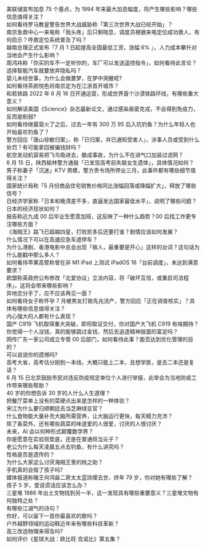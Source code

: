 美联储宣布加息 75 个基点，为 1994 年来最大加息幅度，将产生哪些影响？哪些信息值得关注？  
如何看待罗马教皇警告世界大战威胁称「第三次世界大战已经开始」？  
南京急救中心一来电称「我头疼」后只剩喘息，调度员根据来电定位成功救人，有何启示？呼救定位系统普及了吗？  
越南总理正式宣布「7 月 1 日起提高全国最低工资，涨幅 6% 」，人力成本攀升对当地会产生什么影响？  
周鸿祎称「你买的车不一定听你的，车厂可以发送遥控指令」，如何看待此言论？选择智能汽车就要放弃隐私吗？  
婴儿未经世事，为什么会做噩梦，在梦中哭醒呢?  
如何看待茶颜悦色将南京定为在江浙首开城市？  
和若铁路 2022 年 6 月 16 日开通运营，形成世界首个沙漠铁路环线，有哪些重大意义？  
如何解读美国《Science》杂志最新论文，通过感染奥密克戎，不会得到免疫力，反而是削弱?  
如何看待继露营火了之后，过去一年有 300 万 95 后入坑钓鱼？为什么年轻人也开始喜欢钓鱼了？  
警方回应「唐山徐敏归案」，称「已归案，并已通知受害人」，涉事人员或受到什么处罚？有可能拿回被骗钱财吗？  
航空发动机容易把飞鸟吸进去，酿成事故，为什么不在进气口加装过滤网？  
6 月 15 日，陕西榆林警方通报「已发现高考前失联女生遗体」，具体情况如何？  
男子称妻子「沉迷」KTV 男模，警方责令场所停业三月，此事件都有哪些细节值得关注？  
国家统计局称「5 月份商品住宅销售价格同比涨幅回落或降幅扩大」，释放了哪些信号？  
日经济学家称「日本和晚清差不多，直逼发达国家最低水平」，说明了哪些问题？日本的经济现状如何？  
报告称近九成 00 后毕业生愿意加班，这反映了一种什么趋势？00 后找工作更专注哪些方面？  
《海贼王》路飞已超越四皇，打败凯多后还要打谁？剧情应该如何发展？  
什么情况下可以在高速应急车道停车？  
为什么港剧、香港电影中总会出现「做人，最重要是开心」这样的台词？这句话为什么能戳中那么多人？  
如何看待苹果高管称曾在非 M1 iPad 上测试 iPadOS 16「台前调度」，未达到满意要求？  
欧盟称英政府公布修改「北爱协议」立法内容，将「破坏互信，或重启司法程序」，这将会带来哪些影响？  
异地恋分手了，应不应该再见一面？  
如何看待女子称怀孕 7 月被男友打致先兆流产，警方回应「正在调查核实」？具体有哪些信息值得关注？  
内心强大的人都有什么表现？  
国产 C919 飞机取得重大突破，即将取证交付，你对国产大飞机 C919 有啥期待？  
你觉得一个人没钱，真的能够跳过金钱，然后去追逐精神层面的富足吗？  
网传广东一家公司成立专管 00 后部门，如何看待此事？能否达到优化管理的目的？  
可以说说你的遗憾吗?  
高考大省，高考估分刚到一本线，大概只能上二本，且想学医，是去二本还是复读？  
6 月 15 日北京鼓励市民对违反防疫规定单位个人进行举报，此举会为当地防疫工作带来哪些帮助？  
40 岁的你想告诉 30 岁的人什么人生道理？  
把餐厅菜单上没有的菜硬点出来是怎样的一种体验？  
宋江为什么要归顺朝廷去当芝麻绿豆官？  
什么食物能大量补充大脑所需营养，让大脑运行更快，每天精力充沛？  
除了香菜外，还有哪些蔬菜的味道爱的人很爱，讨厌的人很讨厌？  
未来，AI 会以何种形式颠覆数学界？  
你是愿意在实验班垫底，还是在普通班当尖子？  
老公为什么每天凌晨五点去钓鱼，有什么讲究吗？  
性格是否是遗传的？  
为什么大家这么讨厌海贼王里的桃之助？  
手机真的会毁了孩子吗?  
媒体报道称赌王何鸿燊二房太太蓝琼缨去世，终年 79 岁，你对她有哪些了解？  
孩子 5 岁，爱说谎话应该怎么办？  
三星堆 1986 年出土文物找到另一半，这一发现具有哪些重要意义？三星堆文物有何独特之处？  
有哪些江湖气的诗句？  
你好，可以留下一首你最喜欢的歌吗？  
户外越野领域的运动鞋近年来有哪些科技革新？  
高三改选物理来得及吗?  
如何评价《星球大战：欧比旺·克诺比》第五集？  
